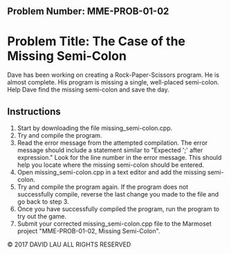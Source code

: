 Problem Number: MME-PROB-01-02
------------------------------

Problem Title: The Case of the Missing Semi-Colon
=================================================

Dave has been working on creating a Rock-Paper-Scissors program. He is almost complete. His program is missing a single, well-placed semi-colon. Help Dave find the missing semi-colon and save the day.

Instructions
------------

1. Start by downloading the file missing_semi-colon.cpp.
2. Try and compile the program.
3. Read the error message from the attempted compilation. The error message should include a statement similar to "Expected ';' after expression." Look for the line number in the error message. This should help you locate where the missing semi-colon should be entered.
4. Open missing_semi-colon.cpp in a text editor and add the missing semi-colon.
5. Try and compile the program again. If the program does not successfully compile, reverse the last change you made to the file and go back to step 3.
6. Once you have successfully compiled the program, run the program to try out the game.
7. Submit your corrected missing_semi-colon.cpp file to the Marmoset project "MME-PROB-01-02, Missing Semi-Colon".

© 2017 DAVID LAU ALL RIGHTS RESERVED
